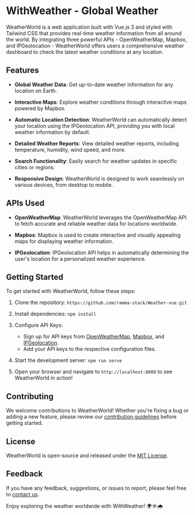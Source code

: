 # WithWeather - Global Weather

WeatherWorld is a web application built with Vue.js 3 and styled with Tailwind CSS that provides real-time weather information from all around the world. By integrating three powerful APIs - OpenWeatherMap, Mapbox, and IPGeolocation - WeatherWorld offers users a comprehensive weather dashboard to check the latest weather conditions at any location.

## Features

- **Global Weather Data**: Get up-to-date weather information for any location on Earth.

- **Interactive Maps**: Explore weather conditions through interactive maps powered by Mapbox.

- **Automatic Location Detection**: WeatherWorld can automatically detect your location using the IPGeolocation API, providing you with local weather information by default.

- **Detailed Weather Reports**: View detailed weather reports, including temperature, humidity, wind speed, and more.

- **Search Functionality**: Easily search for weather updates in specific cities or regions.

- **Responsive Design**: WeatherWorld is designed to work seamlessly on various devices, from desktop to mobile.

## APIs Used

- **OpenWeatherMap**: WeatherWorld leverages the OpenWeatherMap API to fetch accurate and reliable weather data for locations worldwide.

- **Mapbox**: Mapbox is used to create interactive and visually appealing maps for displaying weather information.

- **IPGeolocation**: IPGeolocation API helps in automatically determining the user's location for a personalized weather experience.

## Getting Started

To get started with WeatherWorld, follow these steps:

1. Clone the repository: `https://github.com/ramma-stack/Weather-vue.git`

2. Install dependencies: `npm install`

3. Configure API Keys:
   - Sign up for API keys from [OpenWeatherMap](https://openweathermap.org/), [Mapbox](https://www.mapbox.com/), and [IPGeolocation](https://ipgeolocation.io/).
   - Add your API keys to the respective configuration files.

4. Start the development server: `npm run serve`

5. Open your browser and navigate to `http://localhost:8080` to see WeatherWorld in action!

## Contributing

We welcome contributions to WeatherWorld! Whether you're fixing a bug or adding a new feature, please review our [contribution guidelines](CONTRIBUTING.md) before getting started.

## License

WeatherWorld is open-source and released under the [MIT License](LICENSE).

## Feedback

If you have any feedback, suggestions, or issues to report, please feel free to [contact us](mailto:ramear11@gmail.com).

Enjoy exploring the weather worldwide with WithWeather! 🌍☀️🌧️
